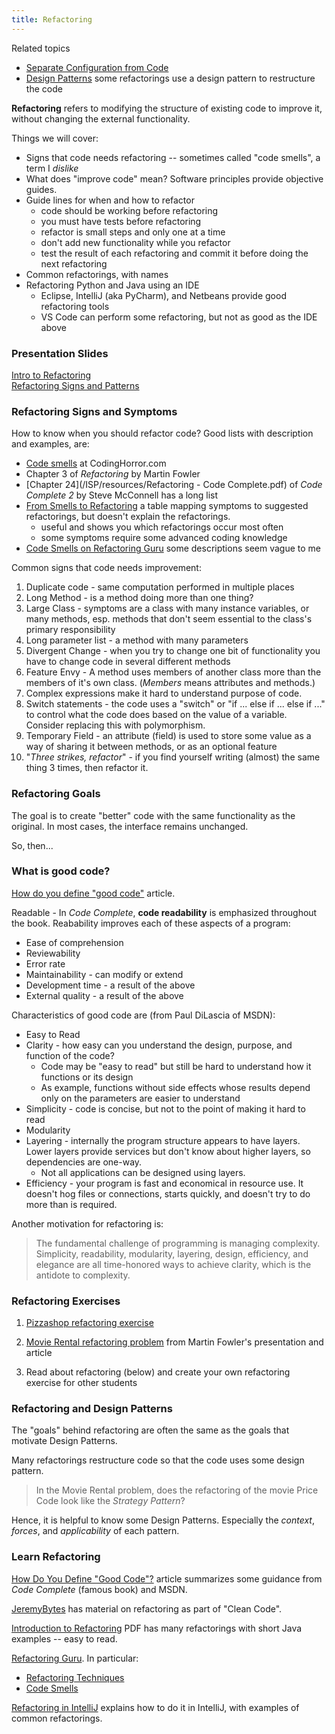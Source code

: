 ```yaml
---
title: Refactoring
---
```


Related topics

* [Separate Configuration from Code](separate-configuration)
* [Design Patterns](https://skeoop.github.io/patterns/) some refactorings use a design pattern to restructure the code

**Refactoring** refers to modifying the structure of existing code to improve it,
without changing the external functionality.

Things we will cover:

* Signs that code needs refactoring -- sometimes called "code smells", a term I *dislike*
* What does "improve code" mean?  Software principles provide objective guides.
* Guide lines for when and how to refactor
  - code should be working before refactoring
  - you must have tests before refactoring
  - refactor is small steps and only one at a time 
  - don't add new functionality while you refactor
  - test the result of each refactoring and commit it before doing the next refactoring
* Common refactorings, with names
* Refactoring Python and Java using an IDE
  - Eclipse, IntelliJ (aka PyCharm), and Netbeans provide good refactoring tools 
  - VS Code can perform some refactoring, but not as good as the IDE above

### Presentation Slides

[Intro to Refactoring](Refactoring.pdf)    
[Refactoring Signs and Patterns](Refactoring-Patterns.pdf)      

### Refactoring Signs and Symptoms

How to know when you should refactor code?
Good lists with description and examples, are:

* [Code smells](https://blog.codinghorror.com/code-smells/) at CodingHorror.com
* Chapter 3 of *Refactoring* by Martin Fowler
* [Chapter 24](/ISP/resources/Refactoring - Code Complete.pdf) of *Code Complete 2* by Steve McConnell has a long list
* [From Smells to Refactoring](smells-to-refactoring.pdf) a table mapping symptoms to suggested refactorings, but doesn't explain the refactorings.
  - useful and shows you which refactorings occur most often
  - some symptoms require some advanced coding knowledge
* [Code Smells on Refactoring Guru](https://refactoring.guru/refactoring/smells) some descriptions seem vague to me

Common signs that code needs improvement:

1. Duplicate code - same computation performed in multiple places
2. Long Method - is a method doing more than one thing?
3. Large Class - symptoms are a class with many instance variables, or many methods, esp. methods that don't seem essential to the class's primary responsibility
4. Long parameter list - a method with many parameters
5. Divergent Change - when you try to change one bit of functionality you have to change code in several different methods
6. Feature Envy - A method uses members of another class more than the members of it's own class. (*Members* means attributes and methods.)
7. Complex expressions make it hard to understand purpose of code.
8. Switch statements - the code uses a "switch" or "if ... else if ... else if ..." to control what the code does based on the value of a variable. Consider replacing this with polymorphism.
9. Temporary Field - an attribute (field) is used to store some value as a way of sharing it between methods, or as an optional feature
10. "*Three strikes, refactor*" - if you find yourself writing (almost) the same thing 3 times, then refactor it.


### Refactoring Goals

The goal is to create "better" code with the same functionality as the original.  In most cases, the interface remains unchanged.

So, then...

### What is good code?

[How do you define "good code"](https://developerzen.com/how-do-you-define-good-code-c8a383c207a4) article. 

Readable - In *Code Complete*, **code readability** is emphasized throughout the book.  Reabability improves each of these aspects of a program:

- Ease of comprehension
- Reviewability
- Error rate
- Maintainability - can modify or extend
- Development time - a result of the above
- External quality - a result of the above

Characteristics of good code are (from Paul DiLascia of MSDN):

- Easy to Read
- Clarity - how easy can you understand the design, purpose, and function of the code?
  - Code may be "easy to read" but still be hard to understand how it functions or its design
  - As example, functions without side effects whose results depend only on the parameters are easier to understand
- Simplicity - code is concise, but not to the point of making it hard to read
- Modularity 
- Layering - internally the program structure appears to have layers. Lower layers provide services but don't know about higher layers, so dependencies are one-way. 
  - Not all applications can be designed using layers.
- Efficiency - your program is fast and economical in resource use. It doesn't hog files or connections, starts quickly, and doesn't try to do more than is required.

Another motivation for refactoring is:

> The fundamental challenge of programming is managing complexity.    
> Simplicity, readability, modularity, layering, design, efficiency, and elegance
> are all time-honored ways to achieve clarity, which is the antidote to complexity.

### Refactoring Exercises

1. [Pizzashop refactoring exercise](https://github.com/ISP19/pizzashop) 

2. [Movie Rental refactoring problem](https://github.com/jbrucker/movierental) from Martin Fowler's presentation and article

3. Read about refactoring (below) and create your own refactoring exercise for other students

### Refactoring and Design Patterns

The "goals" behind refactoring are often the same as the goals that motivate Design Patterns.

Many refactorings restructure code so that the code uses some design pattern.  

> In the Movie Rental problem, does the refactoring of the movie Price Code look like the *Strategy Pattern*?

Hence, it is helpful to know some Design Patterns. Especially the *context*, *forces*, and *applicability* of each pattern.


### Learn Refactoring

[How Do You Define "Good Code"?](https://developerzen.com/how-do-you-define-good-code-c8a383c207a4) article summarizes some guidance from *Code Complete* (famous book) and MSDN. 

[JeremyBytes](http://www.jeremybytes.com/Demos.aspx) has material on refactoring as part of "Clean Code".

[Introduction to Refactoring](http://www.math.uaa.alaska.edu/~afkjm/csce401/handouts/refactoring.pdf) PDF has many refactorings with short Java examples -- easy to read.

[Refactoring Guru](https://refactoring.guru/refactoring). In particular:
  - [Refactoring Techniques](https://refactoring.guru/refactoring/techniques) 
  - [Code Smells](https://refactoring.guru/refactoring/smells)

[Refactoring in IntelliJ](https://www.jetbrains.com/help/idea/tutorial-introduction-to-refactoring.html#5db90) explains how to do it in IntelliJ, with examples of common refactorings.
 
